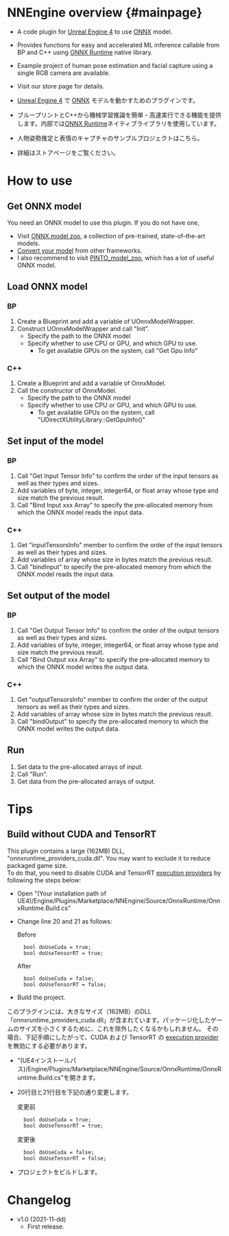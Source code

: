 # NNEngine overview {#mainpage}

- A code plugin for [Unreal Engine 4](https://www.unrealengine.com/) to use [ONNX](https://onnx.ai/) model.
- Provides functions for easy and accelerated ML inference callable from BP and C++ using [ONNX Runtime](https://onnxruntime.ai/) native library.
- Example project of human pose estimation and facial capture using a single RGB camera are available.
- Visit our store page for details.



- [Unreal Engine 4](https://www.unrealengine.com/) で [ONNX](https://onnx.ai/) モデルを動かすためのプラグインです。
- ブループリントとC++から機械学習推論を簡単・高速実行できる機能を提供します。内部では[ONNX Runtime](https://onnxruntime.ai/)ネイティブライブラリを使用しています。
- 人物姿勢推定と表情のキャプチャのサンプルプロジェクトはこちら。
- 詳細はストアページをご覧ください。



# How to use

## Get ONNX model

You need an ONNX model to use this plugin. If you do not have one, 

- Visit [ONNX model zoo](https://github.com/onnx/models), a collection of pre-trained, state-of-the-art models.
- [Convert your model](https://github.com/onnx/tutorials#converting-to-onnx-format) from other frameworks.
- I also recommend to visit [PINTO_model_zoo](https://github.com/PINTO0309/PINTO_model_zoo#pinto_model_zoo), which has a lot of useful ONNX model.



## Load ONNX model

### BP

1. Create a Blueprint and add a variable of UOnnxModelWrapper.
2. Construct UOnnxModelWrapper and call "Init".
   - Specify the path to the ONNX model
   - Specify whether to use CPU or GPU, and which GPU to use.
     - To get available GPUs on the system, call "Get Gpu Info"

### C++

1. Create a Blueprint and add a variable of OnnxModel.
2. Call the constructor of OnnxModel.
   - Specify the path to the ONNX model
   - Specify whether to use CPU or GPU, and which GPU to use.
     - To get available GPUs on the system, call "UDirectXUtilityLibrary::GetGpuInfo()"

## Set input of the model

### BP

1. Call "Get Input Tensor Info" to confirm the order of the input tensors as well as their types and sizes.
2. Add variables of byte, integer, integer64, or float array whose type and size match the previous result.
3. Call "Bind Input xxx Array" to specify the pre-allocated memory from which the ONNX model reads the input data.

### C++

1. Get "inputTensorsInfo" member to confirm the order of the input tensors as well as their types and sizes.
2. Add variables of array whose size in bytes match the previous result.
3. Call "bindInput" to specify the pre-allocated memory from which the ONNX model reads the input data.

## Set output of the model

### BP

1. Call "Get Output Tensor Info" to confirm the order of the output tensors as well as their types and sizes.
2. Add variables of byte, integer, integer64, or float array whose type and size match the previous result.
3. Call "Bind Output xxx Array" to specify the pre-allocated memory to which the ONNX model writes the output data.

### C++

1. Get "outputTensorsInfo" member to confirm the order of the output tensors as well as their types and sizes.
2. Add variables of array whose size in bytes match the previous result.
3. Call "bindOutput" to specify the pre-allocated memory to which the ONNX model writes the output data.

## Run

1. Set data to the pre-allocated arrays of input.
2. Call "Run".
3. Get data from the pre-allocated arrays of output.

# Tips

## Build without CUDA and TensorRT

This plugin contains a large (162MB) DLL, "onnxruntime_providers_cuda.dll". You may want to exclude it to reduce packaged game size.  
To do that, you need to disable CUDA and TensorRT [execution providers](https://onnxruntime.ai/docs/execution-providers/) by following the steps below:

- Open "(Your installation path of UE4)/Engine/Plugins/Marketplace/NNEngine/Source/OnnxRuntime/OnnxRuntime.Build.cs"

- Change line 20 and 21 as follows:

  Before

  		bool doUseCuda = true;
  		bool doUseTensorRT = true;

  After

  		bool doUseCuda = false;
  		bool doUseTensorRT = false;

- Build the project.



このプラグインには、大きなサイズ（162MB）のDLL「onnxruntime_providers_cuda.dll」が含まれています。パッケージ化したゲームのサイズを小さくするために、これを除外したくなるかもしれません。
その場合、下記手順にしたがって、CUDA および TensorRT の [execution provider](https://onnxruntime.ai/docs/execution-providers/) を無効にする必要があります。

- "(UE4インストールパス)/Engine/Plugins/Marketplace/NNEngine/Source/OnnxRuntime/OnnxRuntime.Build.cs"を開きます。

- 20行目と21行目を下記の通り変更します。

  変更前

  		bool doUseCuda = true;
  		bool doUseTensorRT = true;

  変更後

  		bool doUseCuda = false;
  		bool doUseTensorRT = false;

- プロジェクトをビルドします。



# Changelog

- v1.0 (2021-11-dd)
  - First release.
